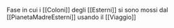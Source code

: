 Fase in cui i [[Coloni]] degli [[Esterni]] si sono mossi dal [[PianetaMadreEsterni]] usando il [[Viaggio]]
